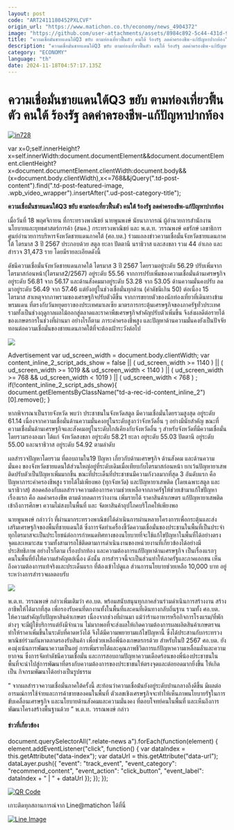 ```yaml
---
layout: post
code: "ART2411180452PXLCVF"
origin_url: "https://www.matichon.co.th/economy/news_4904372"
image: "https://github.com/user-attachments/assets/8984c892-5c44-431d-9fd4-91cc138534b8"
title: "ความเชื่อมั่นชายแดนใต้Q3 ขยับ ตามท่องเที่ยวฟื้นตัว คนใต้ ร้องรัฐ ลดค่าครองชีพ-แก้ปัญหาปากท้อง"
description: "ความเชื่อมั่นชายแดนใต้Q3 ขยับ ตามท่องเที่ยวฟื้นตัว คนใต้ ร้องรัฐ ลดค่าครองชีพ-แก้ปัญหาปากท้อง"
category: "ECONOMY"
language: "th"
date: 2024-11-18T04:57:17.135Z
---
```


# ความเชื่อมั่นชายแดนใต้Q3 ขยับ ตามท่องเที่ยวฟื้นตัว คนใต้ ร้องรัฐ ลดค่าครองชีพ-แก้ปัญหาปากท้อง

[![](https://www.matichon.co.th/wp-content/uploads/2024/11/in728.jpg "in728")](https://www.matichon.co.th/wp-content/uploads/2024/11/in728.jpg)

var x=0;self.innerHeight?x=self.innerWidth:document.documentElement&&document.documentElement.clientHeight?x=document.documentElement.clientWidth:document.body&&(x=document.body.clientWidth),x<=768&&jQuery(".td-post-content").find(".td-post-featured-image, .wpb\_video\_wrapper").insertAfter(".ud-post-category-title");

**ความเชื่อมั่นชายแดนใต้Q3 ขยับ ตามท่องเที่ยวฟื้นตัว คนใต้ ร้องรัฐ ลดค่าครองชีพ-แก้ปัญหาปากท้อง**

เมื่อวันที่ 18 พฤศจิกายน ที่กระทรวงพาณิชย์ นายพูนพงษ์ นัยนาภากรณ์ ผู้อำนวยการสำนักงานนโยบายและยุทธศาสตร์การค้า (สนค.) กระทรวงพาณิชย์ และ พ.ต.ท. วรรณพงษ์ คชรักษ์ เลขาธิการศูนย์อำนวยการบริหารจังหวัดชายแดนภาคใต้ (ศอ.บต.) ร่วมแถลงข่าวความเชื่อมั่นจังหวัดชายแดนภาคใต้ ไตรมาส 3 ปี 2567 ประกอบด้วย สตูล ยะลา ปัตตานี นราธิวาส และสงขลา รวม 44 อำเภอ และสำรวจ 31,473 ราย โดยมีรายละเอียดดังนี้

ดัชนีความเชื่อมั่นจังหวัดชายแดนภาคใต้ ไตรมาส 3 ปี 2567 โดยรวมอยู่ระดับ 56.29 ปรับเพิ่มจากไตรมาสก่อนหน้า(ไตรมาส2/2567) อยู่ระดับ 55.56 จากการปรับเพิ่มของความเชื่อมั่นด้านเศรษฐกิจ อยู่ระดับ 56.81 จาก 56.17 และด้านสังคมมาอยู่ระดับ 53.28 จาก 53.05 ด้านความมั่นคงปรับ ลดมาอยู่ระดับ 56.49 จาก 57.46 แต่ยังอยู่ในช่วงเชื่อมั่นทุกด้าน (ค่าดัชนีเกิน 50) ต่อเนื่อง 15 ไตรมาส สาเหตุจากภาพรวมของเศรษฐกิจปรับตัวดีขึ้น จากการขยายตัวของนักท่องเที่ยวที่เดินทางข้ามพรมแดน ที่ตรงกับวันหยุดยาวของประเทศมาเลเซีย มาตรการกระตุ้นเศรษฐกิจของภาครัฐทั่วประเทศ รวมทั้งเป็นช่วงฤดูกาลผลไม้ออกสู่ตลาดและราคาพืชเศรษฐกิจสำคัญปรับตัวเพิ่มขึ้น จึงส่งผลดีต่อรายได้ของเกษตรกรในช่วงที่ผ่านมา อย่างไรก็ตาม ภาระค่าครองชีพสูง และปัญหาด้านความมั่นคงยังเป็นปัจจัยทอนต่อความเชื่อมั่นของชายแดนภาคใต้ที่จะต้องเฝ้าระวังต่อไป

![](https://www.matichon.co.th/wp-content/uploads/2024/11/พณ.2-1-1024x576.jpg)

Advertisement var ud\_screen\_width = document.body.clientWidth; var content\_inline\_2\_script\_ads\_show = false || ( ud\_screen\_width >= 1140 ) || ( ud\_screen\_width >= 1019 && ud\_screen\_width < 1140 ) || ( ud\_screen\_width >= 768 && ud\_screen\_width < 1019 ) || ( ud\_screen\_width < 768 ) ; if(!content\_inline\_2\_script\_ads\_show){ document.getElementsByClassName("td-a-rec-id-content\_inline\_2")\[0\].remove(); }

หากพิจารณาเป็นรายจังหวัด พบว่า ประชาชนในจังหวัดสตูล มีความเชื่อมั่นโดยรวมสูงสุด อยู่ระดับ 61.14 เนื่องจากความเชื่อมั่นด้านความมั่นคงอยู่ในระดับสูงกว่าจังหวัดอื่น ๆ อย่างมีนัยสำคัญ ขณะที่ความเชื่อมั่นด้านเศรษฐกิจและสังคมอยู่ในระดับใกล้เคียงกับจังหวัดอื่น ๆ สำหรับจังหวัดที่มีความเชื่อมั่นโดยรวมรองลงมา ได้แก่ จังหวัดสงขลา อยู่ระดับ 58.21 ยะลา อยู่ระดับ 55.03 ปัตตานี อยู่ระดับ 55.00 และนราธิวาส อยู่ระดับ 54.92 ตามลำดับ

ผลสำรวจปัญหาโดยรวม ที่ตอบถามใน19 ปัญหา เกี่ยวกับด้านเศรษฐกิจ ด้านสังคม และด้านความมั่นคง ของจังหวัดชายแดนใต้ส่วนใหญ่อยู่ที่ระดับเดิมเมื่อเทียบกับไตรมาสก่อนหน้า ยกเว้นปัญหายาเสพติดปรับตัวเป็นปัญหาเพิ่มมากขึ้น ขณะที่ประเด็นที่ประชาชนมีความกังวลมากที่สุด 3 อันดับแรก คือ ปัญหาภาระค่าครองชีพสูง รายได้ไม่เพียงพอ (ทุกจังหวัด) และปัญหายาเสพติด (โดยเฉพาะสตูล และนราธิวาส) สอดคล้องกับผลสำรวจความต้องการความช่วยเหลือจากภาครัฐให้ช่วยเข้ามาแก้ไขปัญหาเรื่องแรก คือ ลดค่าครองชีพ ตามด้วยลดการว่างงาน เพิ่มรายได้ ราคาสินค้าเกษตร แก้ปัญหายาเสพติด เข้าถึงการศึกษา ความไม่สงบในพื้นที่ และ จัดหาสินค้าอุปโภคบริโภคให้เพียงพอ

นายพูนพงษ์ กล่าวว่า ที่ผ่านมากระทรวงพาณิชย์ได้ดำเนินการผ่านหลายโครงการเพื่อกระตุ้นและส่งเสริมเศรษฐกิจของพื้นที่ชายแดนใต้ ซึ่งการจัดทำเครื่องชี้วัดความเชื่อมั่นของประชานในพื้นที่เป็นประจำทุกไตรมาสจะเป็นประโยชน์ต่อการกำหนดทิศทางของนโยบายที่จะใช้แก้ไขปัญหาในพื้นที่ได้อย่างตรงจุดและเหมาะสม รวมทั้งสามารถใช้ติดตามการดำเนินงานของหน่วยงานที่เกี่ยวข้องได้อย่างมีประสิทธิภาพ อย่างไรก็ตาม เรื่องปากท้อง และความต้องการแก้ปัญหาด้านเศรษฐกิจ เป็นเรื่องแรกๆ คนในพื้นที่ยังให้ความสำคัญตอ่เนื่อง ดังนั้น การสำรวจนี้จะเป็นส่วนทำให้ภาครัฐและภาคเอกชน เห็นถึงความต้องการแท้จริงและประเด็นแรก ที่ต้องเข้าไปดูแล ส่วนการนโยบายช่วยเหลือ 10,000 บาท อยู่ระหว่างการสำรวจผลตอบรับ

![](https://www.matichon.co.th/wp-content/uploads/2024/11/พณ.3-1-709x1024.jpg)

พ.ต.ท. วรรณพงษ์ กล่าวเพิ่มเติมว่า ศอ.บต. พร้อมสนับสนุนทุกภาคส่วนร่วมดำเนินการสร้างงาน สร้างอาชีพให้ได้มากที่สุด เพื่อรองรับคนที่ตกงานทั้งในพื้นที่และคนที่เดินทางกลับถิ่นฐาน รวมทั้ง ศอ.บต. ให้ความสำคัญกับปัญหาสินค้าเกษตร เนื่องจากช่วงที่ผ่านมา แม้ว่าร้านอาหารหรือกิจการโรงแรม/ที่พักต่างๆ จะมีผู้ใช้บริการแต่ยังมีจำนวน ไม่มากพอที่จะส่งผลให้เกิดความต้องการผลผลิตสินค้าเกษตรจนทำให้ราคาเพิ่มขึ้นในระดับที่คาดหวังได้ จึงได้มีความพยายามแก้ไขปัญหานี้ ซึ่งได้ประสานกับกระทรวงพาณิชย์ร่วมกันหาตลาดรองรับสินค้า เพื่อช่วยเหลือพี่น้องเกษตรกรด้วย สำหรับในปี 2567 ศอ.บต. ยังคงมุ่งเน้นการพัฒนาความเป็นอยู่ การเพิ่มรายได้และคุณภาพชีวิตการแก้ปัญหาความเหลื่อมล้ำและความยากจน ซึ่งการจัดทำดัชนีความเชื่อมั่น และการสอบถามปัญหาความเดือดร้อนของพี่น้องประชาชนในพื้นที่จะนำไปสู่การพัฒนาที่ตรงกับความต้องการของประชาชนให้ตรงจุดและต่อยอดมากยิ่งขึ้น ให้เกิดเป็น กิจกรมพัฒนาได้อย่างเป็นรูปธรรม

” จากผลสำรวจความเชื่อมั่นภาคใต้ครั้งนี้ สะท้อนว่าความเชื่อม้่นยังอยู่ระดับปานกลางถึงดีขึ้น มีผลต่ออารมณ์การใช้จ่ายและการค้าขายของคนในพื้นที่ ตัวเลขเชิงเศรษฐกิจจะทำให้เห็นภาพนโยบายรัฐในการขับเคลื่อนเศรษฐกิจ และนโยบายด้านสังคมและความมั่นงคง ที่ตอบโจทย์คนในพื้นที่ และเห็นถึงการพัฒนาโครงสร้างพื้นฐานด้วย ” พ.ต.ท. วรรณพงษ์ กล่าว

#### ข่าวที่เกี่ยวข้อง

document.querySelectorAll(".relate-news a").forEach(function(element) { element.addEventListener("click", function() { var dataIndex = this.getAttribute("data-index"); var dataUrl = this.getAttribute("data-url"); dataLayer.push({ "event": "track\_event", "event\_category": "recommend\_content", "event\_action": "click\_button", "event\_label": dataIndex + " | " + dataUrl }); }); });

[![QR Code](https://www.matichon.co.th/wp-content/uploads/2023/07/wob1371z.jpg)](https://lin.ee/ht0nDxX)

เกาะติดทุกสถานการณ์จาก Line@matichon ได้ที่นี่

[![Line Image](https://www.matichon.co.th/wp-content/uploads/2023/07/th.png)](https://lin.ee/ht0nDxX)